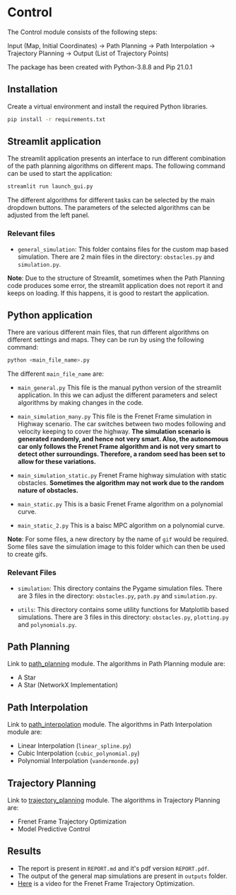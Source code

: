 # Control

The Control module consists of the following steps:

Input (Map, Initial Coordinates) -> Path Planning -> Path Interpolation -> Trajectory Planning -> Output (List of Trajectory Points)

The package has been created with Python-3.8.8 and Pip 21.0.1

## Installation

Create a virtual environment and install the required Python libraries.

```bash
pip install -r requirements.txt
```

## Streamlit application

The streamlit application presents an interface to run different combination of the path planning algorithms on different maps. The following command can be used to start the application:

```bash
streamlit run launch_gui.py
```

The different algorithms for different tasks can be selected by the main dropdown buttons. The parameters of the selected algorithms can be adjusted from the left panel.

### Relevant files

- `general_simulation`: This folder contains files for the custom map based simulation. There are 2 main files in the directory: `obstacles.py` and `simulation.py`.

**Note**: Due to the structure of Streamlit, sometimes when the Path Planning code produces some error, the streamlit application does not report it and keeps on loading. If this happens, it is good to restart the application.

## Python application

There are various different main files, that run different algorithms on different settings and maps. They can be run by using the following command:

```bash
python <main_file_name>.py
```

The different `main_file_name` are:

- `main_general.py` This file is the manual python version of the streamlit application. In this we can adjust the different parameters and select algorithms by making changes in the code.

- `main_simulation_many.py` This file is the Frenet Frame simulation in Highway scenario. The car switches between two modes following and velocity keeping to cover the highway. **The simulation scenario is generated randomly, and hence not very smart. Also, the autonomous car only follows the Frenet Frame algorithm and is not very smart to detect other surroundings. Therefore, a random seed has been set to allow for these variations.**

- `main_simulation_static.py` Frenet Frame highway simulation with static obstacles. **Sometimes the algorithm may not work due to the random nature of obstacles.**

- `main_static.py` This is a basic Frenet Frame algorithm on a polynomial curve.

- `main_static_2.py` This is a baisc MPC algorithm on a polynomial curve.

**Note**: For some files, a new directory by the name of `gif` would be required. Some files save the simulation image to this folder which can then be used to create gifs.

### Relevant Files

- `simulation`: This directory contains the Pygame simulation files. There are 3 files in the directory: `obstacles.py`, `path.py` and `simulation.py`.

- `utils`: This directory contains some utility functions for Matplotlib based simulations. There are 3 files in this directory: `obstacles.py`, `plotting.py` and `polynomials.py`.

## Path Planning

Link to [path_planning](./path_planning) module. The algorithms in Path Planning module are:

- A Star
- A Star (NetworkX Implementation)

## Path Interpolation

Link to [path_interpolation](./path_interpolation) module. The algorithms in Path Interpolation module are:

- Linear Interpolation (`linear_spline.py`)
- Cubic Interpolation (`cubic_polynomial.py`)
- Polynomial Interpolation (`vandermonde.py`)

## Trajectory Planning

Link to [trajectory_planning](./trajectory_planning) module. The algorithms in Trajectory Planning are:

- Frenet Frame Trajectory Optimization
- Model Predictive Control

## Results

- The report is present in `REPORT.md` and it's pdf version `REPORT.pdf`.
- The output of the general map simulations are present in `outputs` folder.
- [Here](https://www.youtube.com/watch?v=kPZqT12bLj4) is a video for the Frenet Frame Trajectory Optimization. 